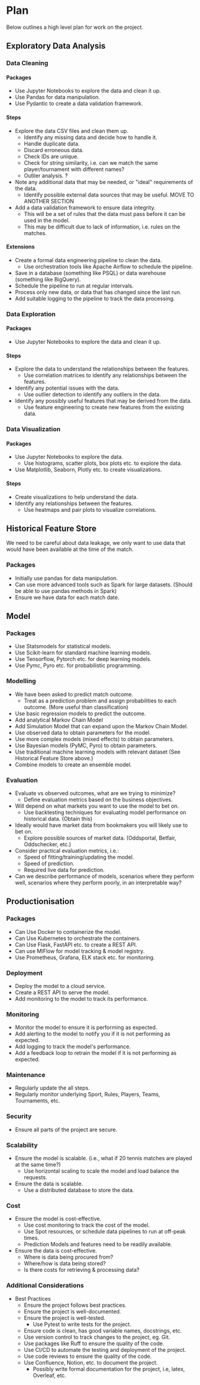 # Plan
Below outlines a high level plan for work on the project.

## Exploratory Data Analysis

### Data Cleaning

#### Packages
- Use Jupyter Notebooks to explore the data and clean it up.
- Use Pandas for data manipulation.
- Use Pydantic to create a data validation framework.

#### Steps
- Explore the data CSV files and clean them up.
  - Identify any missing data and decide how to handle it.
  - Handle duplicate data.
  - Discard erroneous data.
  - Check IDs are unique.
  - Check for string similarity, i.e. can we match the same player/tournament with different names?
  - Outlier analysis. ?
- Note any additional data that may be needed, or "ideal" requirements of the data.
  - Identify possible external data sources that may be useful. MOVE TO ANOTHER SECTION
- Add a data validation framework to ensure data integrity.
  - This will be a set of rules that the data must pass before it can be used in the model.
  - This may be difficult due to lack of information, i.e. rules on the matches.

#### Extensions
- Create a formal data engineering pipeline to clean the data.
  - Use orchestration tools like Apache Airflow to schedule the pipeline.
- Save in a database (something like PSQL) or data warehouse (something like BigQuery).
- Schedule the pipeline to run at regular intervals.
- Process only new data, or data that has changed since the last run.
- Add suitable logging to the pipeline to track the data processing.

### Data Exploration

#### Packages
- Use Jupyter Notebooks to explore the data and clean it up.

#### Steps
- Explore the data to understand the relationships between the features.
  - Use correlation matrices to identify any relationships between the features.
- Identify any potential issues with the data.
  - Use outlier detection to identify any outliers in the data.
- Identify any possibly useful features that may be derived from the data.
  - Use feature engineering to create new features from the existing data.

### Data Visualization

#### Packages
- Use Jupyter Notebooks to explore the data.
  - Use histograms, scatter plots, box plots etc. to explore the data.
- Use Matplotlib, Seaborn, Plotly etc. to create visualizations.

#### Steps
- Create visualizations to help understand the data.
- Identify any relationships between the features.
  - Use heatmaps and pair plots to visualize correlations.

## Historical Feature Store
We need to be careful about data leakage, we only want to use data that would have been available at the time of the match.

### Packages
- Initially use pandas for data manipulation.
- Can use more advanced tools such as Spark for large datasets. (Should be able to use pandas methods in Spark)
- Ensure we have data for each match date.

## Model

### Packages
- Use Statsmodels for statistical models.
- Use Scikit-learn for standard machine learning models.
- Use Tensorflow, Pytorch etc. for deep learning models.
- Use Pymc, Pyro etc. for probabilistic programming.

### Modelling
- We have been asked to predict match outcome.
  - Treat as a prediction problem and assign probabilities to each outcome. (More useful than classification)
- Use basic regression models to predict the outcome.
- Add analytical Markov Chain Model
- Add Simulation Model that can expand upon the Markov Chain Model.
- Use observed data to obtain parameters for the model.
- Use more complex models (mixed effects) to obtain parameters.
- Use Bayesian models (PyMC, Pyro) to obtain parameters.
- Use traditional machine learning models with relevant dataset (See Historical Feature Store above.)
- Combine models to create an ensemble model.


### Evaluation

- Evaluate vs observed outcomes, what are we trying to minimize?
  - Define evaluation metrics based on the business objectives.
- Will depend on what markets you want to use the model to bet on. 
  - Use backtesting techniques for evaluating model performance on historical data. (Obtain this)
- Ideally would have market data from bookmakers you will likely use to bet on.
  - Explore possible sources of market data. (Oddsportal, Betfair, Oddschecker, etc.)
- Consider practical evaluation metrics, i.e.:
  - Speed of fitting/training/updating the model.
  - Speed of prediction.
  - Required live data for prediction.
- Can we describe performance of models, scenarios where they perform well, scenarios where they perform poorly, in an interpretable way?


## Productionisation

### Packages
- Can Use Docker to containerize the model.
- Can Use Kubernetes to orchestrate the containers.
- Can Use Flask, FastAPI etc. to create a REST API.
- Can use MlFlow for model tracking & model registry.
- Use Prometheus, Grafana, ELK stack etc. for monitoring.

### Deployment
- Deploy the model to a cloud service.
- Create a REST API to serve the model.
- Add monitoring to the model to track its performance.

### Monitoring
- Monitor the model to ensure it is performing as expected.
- Add alerting to the model to notify you if it is not performing as expected.
- Add logging to track the model's performance.
- Add a feedback loop to retrain the model if it is not performing as expected.

### Maintenance
- Regularly update the all steps.
- Regularly monitor underlying Sport, Rules, Players, Teams, Tournaments, etc.

### Security
- Ensure all parts of the project are secure.

### Scalability
- Ensure the model is scalable. (i.e., what if 20 tennis matches are played at the same time?)
  - Use horizontal scaling to scale the model and load balance the requests.
- Ensure the data is scalable.
  - Use a distributed database to store the data.

### Cost
- Ensure the model is cost-effective.
  - Use cost monitoring to track the cost of the model.
  - Use Spot resources, or schedule data pipelines to run at off-peak times.
  - Prediction Models and features need to be readily available.
- Ensure the data is cost-effective.
  - Where is data being procured from?
  - Where/how is data being stored?
  - Is there costs for retrieving & processing data?

### Additional Considerations
- Best Practices
  - Ensure the project follows best practices.
  - Ensure the project is well-documented.
  - Ensure the project is well-tested. 
    - Use Pytest to write tests for the project.
  - Ensure code is clean, has good variable names, docstrings, etc.
  - Use version control to track changes to the project, eg. Git.
  - Use packages like Ruff to ensure the quality of the code.
  - Use CI/CD to automate the testing and deployment of the project.
  - Use code reviews to ensure the quality of the code.
  - Use Confluence, Notion, etc. to document the project.
    - Possibly write formal documentation for the project, i.e, latex, Overleaf, etc.

